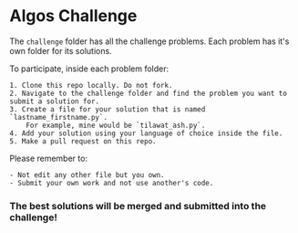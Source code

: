 # Algos Challenge

The `challenge` folder has all the challenge problems. Each problem has it's own folder for its solutions. 

To participate, inside each problem folder:

    1. Clone this repo locally. Do not fork. 
    2. Navigate to the challenge folder and find the problem you want to submit a solution for. 
    3. Create a file for your solution that is named `lastname_firstname.py`. 
        For example, mine would be `tilawat_ash.py`.
    4. Add your solution using your language of choice inside the file. 
    5. Make a pull request on this repo. 

Please remember to:

    - Not edit any other file but you own. 
    - Submit your own work and not use another's code.

### The best solutions will be merged and submitted into the challenge!  